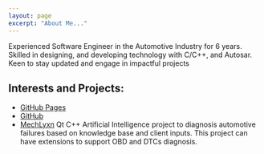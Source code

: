 ```yaml
---
layout: page
excerpt: "About Me..."
---
```

Experienced Software Engineer in the Automotive Industry for 6 years. Skilled in designing, and developing  technology with C/C++, and Autosar. Keen to stay updated and engage in impactful projects

## Interests and Projects:
- [GitHub Pages](https://charliehdzmx.github.io)
- [GitHub](https://github.com/CharlieHdzMx/CharlieHdzMx)
- [MechLyxn](https://github.com/CharlieHdzMx/MechLynx) Qt C++ Artificial Intelligence project to diagnosis automotive failures based on knowledge base and client inputs.
  This project can have extensions to support OBD and DTCs diagnosis.
